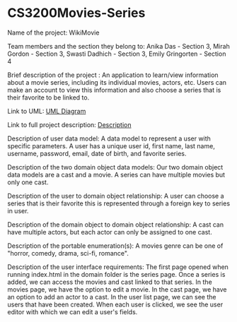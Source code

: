 # CS3200Movies-Series

Name of the project: WikiMovie

Team members and the section they belong to: Anika Das - Section 3, Mirah Gordon - Section 3, Swasti Dadhich - Section 3, Emily Gringorten - Section 4 

Brief description of the project : An application to learn/view information about a movie series, including its individual movies, actors, etc. Users can make an account to view this information and also choose a series that is their favorite to be linked to. 

Link to UML: [UML Diagram](https://github.com/swastidadhich/CS3200Movies-Series/blob/6c5e5499cb1ab3b876e714b5b449b60ba31f3983/db_design_final_project_UML.pdf)

Link to full project description: [Description](https://docs.google.com/document/d/1s9QCsg_KYVC-xjHcwp63EFexT4guiR_4cBfk_GKGdeI/edit?usp=sharing)

Description of user data model: A data model to represent a user with specific parameters. A user has a unique user id, first name, last name, username, password, email, date of birth, and favorite series. 

Description of the two domain object data models: Our two domain object data models are a cast and a movie. A series can have multiple movies but only one cast. 

Description of the user to domain object relationship: A user can choose a series that is their favorite this is represented through a foreign key to series in user.

Description of the domain object to domain object relationship: A cast can have multiple actors, but each actor can only be assigned to one cast.
 
Description of the portable enumeration(s): A movies genre can be one of "horror, comedy, drama, sci-fi, romance".

Description of the user interface requirements: The first page opened when running index.html in the domain folder is the series page. Once a series is added, we can access the movies and cast linked to that series. In the movies page, we have the option to edit a movie. In the cast page, we have an option to add an actor to a cast. In the user list page, we can see the users that have been created. When each user is clicked, we see the user editor with which we can edit a user's fields. 
